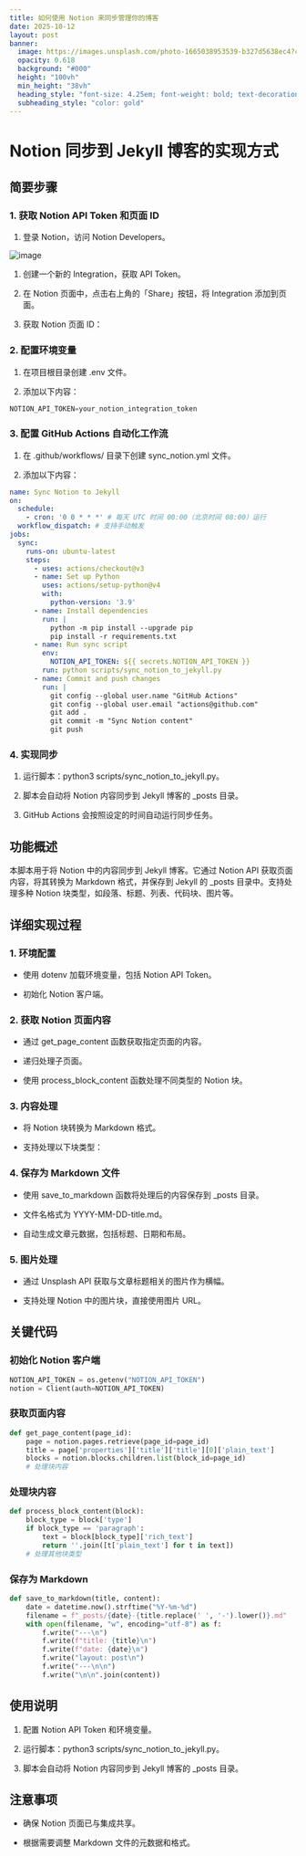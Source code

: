 ```yaml
---
title: 如何使用 Notion 来同步管理你的博客
date: 2025-10-12
layout: post
banner:
  image: https://images.unsplash.com/photo-1665038953539-b327d5638ec4?crop=entropy&cs=tinysrgb&fit=max&fm=jpg&ixid=M3w2OTIwMzJ8MHwxfHJhbmRvbXx8fHx8fHx8fDE3NjAyMzMzNTN8&ixlib=rb-4.1.0&q=80&w=1080
  opacity: 0.618
  background: "#000"
  height: "100vh"
  min_height: "38vh"
  heading_style: "font-size: 4.25em; font-weight: bold; text-decoration: underline"
  subheading_style: "color: gold"
---
```


# Notion 同步到 Jekyll 博客的实现方式

## 简要步骤

### 1. 获取 Notion API Token 和页面 ID

1. 登录 Notion，访问 Notion Developers。

![image](https://prod-files-secure.s3.us-west-2.amazonaws.com/a7a0cc5a-89b9-4cda-8686-1fba0ca52f40/d19c1afe-dea5-4312-9333-786b0ba83054/image.png?X-Amz-Algorithm=AWS4-HMAC-SHA256&X-Amz-Content-Sha256=UNSIGNED-PAYLOAD&X-Amz-Credential=ASIAZI2LB466QX27IJN7%2F20251012%2Fus-west-2%2Fs3%2Faws4_request&X-Amz-Date=20251012T014233Z&X-Amz-Expires=3600&X-Amz-Security-Token=IQoJb3JpZ2luX2VjEHcaCXVzLXdlc3QtMiJIMEYCIQCtHxQ1g5%2FpSo4RMKYj0Qh0spZmJbPJ0KOgV8fd5DZkrAIhALGO5XAH9gDbzWCOLQVKcEaCf51OyeVWJodHWhBGPcaaKv8DCCAQABoMNjM3NDIzMTgzODA1Igw%2BK%2BVfxBK3Q7kIE1Eq3AOLnXi%2Fw2tXlGLjKHYsnCtt1ug9hsZmzi3wIGlJ9%2BCjjzbvLZm1zOPBqvhpUX95OWMhZg9SQgeYAdl1dSl0yIlbcSO2D8bBCTUybXB0FOAh%2Bw0md%2FJgWuSqensDaaDNDGG2FI6TW32gcxgXas9mlScto0iEpsxMncq11lyhtlR6RV7ikEfb7gFPYUuUDy6ja%2BbTetIFExj3ym2kK1iihpQZSEjroDxM3%2BJuYikJCXCYGGDGwdB%2BvcmNc5D1Sb4ZjT762aHyI8bbf5K6qpOxq%2B2e37%2FstGyJGIcckY3qpvhh8%2BFuoPXOMTzvjLmML9a2Ng5DCKcp9rRKrDBSFzR5GquI2Jbivu7nydVg9v5Q0R6r8asg6xfFQFh4%2BOfYyEXWjqaNybQjYwQYgZYCSyXYnz1aoeHtmEZ8QLYm2t0HVu0wVb351sLVx88as32HLxmAOqiCoeb3lPlGuHMqo6hKlfBp%2BKNyIlq%2BmHtbSO2hxff1yHKsSQxMV06HkEbtY1qhR0psxz4fjZBmCOM9M7%2BnpPAeNnHE12zSAHe3S1x74gkovQLZqg%2BmTBHbzv5uzIv4DAEXvozEnAH3qAJ0a6pu7FKhQcxM7isSznP91vYypwYg%2BzxqZeYoYz03uCq9ZDDIuavHBjqkAduMcXKrEA3e%2FhxBrpD%2B1vFkPSWd%2F1XuF%2BdTrUQgNeOOYhI%2FkU428Pl4bbhxjAtU22jvK2VzeTO6JtptxntlYiewuWZsCApnv%2BcYCdWx%2Bx%2FV3aZ9Ql7TDBVKuEAp9Tt5hMe9ifcaoTZQ453tbXV21jfBeSGYsIq3ijeUWnxVaYkLTjGLkO%2FRx%2BgrHcx8JnZpfvrVwM%2FSVg6BsG18xhlBHaoXDHck&X-Amz-Signature=147503a7ec916a6647f624ed6a41732233ee93ec8ab453bd706b3180b7d8ec87&X-Amz-SignedHeaders=host&x-amz-checksum-mode=ENABLED&x-id=GetObject)

1. 创建一个新的 Integration，获取 API Token。

1. 在 Notion 页面中，点击右上角的「Share」按钮，将 Integration 添加到页面。

1. 获取 Notion 页面 ID：


### 2. 配置环境变量

1. 在项目根目录创建 .env 文件。

1. 添加以下内容：

```javascript
NOTION_API_TOKEN=your_notion_integration_token
```

### 3. 配置 GitHub Actions 自动化工作流

1. 在 .github/workflows/ 目录下创建 sync_notion.yml 文件。

1. 添加以下内容：

```yaml
name: Sync Notion to Jekyll
on:
  schedule:
    - cron: '0 0 * * *' # 每天 UTC 时间 00:00（北京时间 08:00）运行
  workflow_dispatch: # 支持手动触发
jobs:
  sync:
    runs-on: ubuntu-latest
    steps:
      - uses: actions/checkout@v3
      - name: Set up Python
        uses: actions/setup-python@v4
        with:
          python-version: '3.9'
      - name: Install dependencies
        run: |
          python -m pip install --upgrade pip
          pip install -r requirements.txt
      - name: Run sync script
        env:
          NOTION_API_TOKEN: ${{ secrets.NOTION_API_TOKEN }}
        run: python scripts/sync_notion_to_jekyll.py
      - name: Commit and push changes
        run: |
          git config --global user.name "GitHub Actions"
          git config --global user.email "actions@github.com"
          git add .
          git commit -m "Sync Notion content"
          git push
```

### 4. 实现同步

1. 运行脚本：python3 scripts/sync_notion_to_jekyll.py。

1. 脚本会自动将 Notion 内容同步到 Jekyll 博客的 _posts 目录。

1. GitHub Actions 会按照设定的时间自动运行同步任务。

## 功能概述

本脚本用于将 Notion 中的内容同步到 Jekyll 博客。它通过 Notion API 获取页面内容，将其转换为 Markdown 格式，并保存到 Jekyll 的 _posts 目录中。支持处理多种 Notion 块类型，如段落、标题、列表、代码块、图片等。

## 详细实现过程

### 1. 环境配置

- 使用 dotenv 加载环境变量，包括 Notion API Token。

- 初始化 Notion 客户端。

### 2. 获取 Notion 页面内容

- 通过 get_page_content 函数获取指定页面的内容。

- 递归处理子页面。

- 使用 process_block_content 函数处理不同类型的 Notion 块。

### 3. 内容处理

- 将 Notion 块转换为 Markdown 格式。

- 支持处理以下块类型：


### 4. 保存为 Markdown 文件

- 使用 save_to_markdown 函数将处理后的内容保存到 _posts 目录。

- 文件名格式为 YYYY-MM-DD-title.md。

- 自动生成文章元数据，包括标题、日期和布局。

### 5. 图片处理

- 通过 Unsplash API 获取与文章标题相关的图片作为横幅。

- 支持处理 Notion 中的图片块，直接使用图片 URL。

## 关键代码

### 初始化 Notion 客户端

```python
NOTION_API_TOKEN = os.getenv("NOTION_API_TOKEN")
notion = Client(auth=NOTION_API_TOKEN)
```

### 获取页面内容

```python
def get_page_content(page_id):
    page = notion.pages.retrieve(page_id=page_id)
    title = page['properties']['title']['title'][0]['plain_text']
    blocks = notion.blocks.children.list(block_id=page_id)
    # 处理块内容
```

### 处理块内容

```python
def process_block_content(block):
    block_type = block['type']
    if block_type == 'paragraph':
        text = block[block_type]['rich_text']
        return ''.join([t['plain_text'] for t in text])
    # 处理其他块类型
```

### 保存为 Markdown

```python
def save_to_markdown(title, content):
    date = datetime.now().strftime("%Y-%m-%d")
    filename = f"_posts/{date}-{title.replace(' ', '-').lower()}.md"
    with open(filename, "w", encoding="utf-8") as f:
        f.write("---\n")
        f.write(f"title: {title}\n")
        f.write(f"date: {date}\n")
        f.write("layout: post\n")
        f.write("---\n\n")
        f.write("\n\n".join(content))
```

## 使用说明

1. 配置 Notion API Token 和环境变量。

1. 运行脚本：python3 scripts/sync_notion_to_jekyll.py。

1. 脚本会自动将 Notion 内容同步到 Jekyll 博客的 _posts 目录。

## 注意事项

- 确保 Notion 页面已与集成共享。

- 根据需要调整 Markdown 文件的元数据和格式。